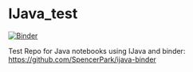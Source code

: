 # IJava_test

[![Binder](https://mybinder.org/badge_logo.svg)](https://mybinder.org/v2/gh/deKlerk/IJava_test/master)

Test Repo for Java notebooks using IJava and binder: https://github.com/SpencerPark/ijava-binder

